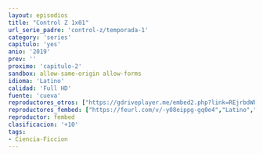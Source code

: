 ```yaml
---
layout: episodios
title: "Control Z 1x01"
url_serie_padre: 'control-z/temporada-1'
category: 'series'
capitulo: 'yes'
anio: '2019'
prev: ''
proximo: 'capitulo-2'
sandbox: allow-same-origin allow-forms
idioma: 'Latino'
calidad: 'Full HD'
fuente: 'cueva'
reproductores_otros: ["https://gdriveplayer.me/embed2.php?link=REjrbdWb1ZwoIWBE9AGFyQER5ZDjGCThhXTny9joI4DiT4KZQS5P2YyROyU09%252BnlgzmQSpRiYXjBpm24Wwb1pPVrXWEPlOJ3G5QHDbEqJ4%252Bm9U7ItMsM67zTbYMPXdCCvBI62U%252B5KravEkulW5xN5sJ2lBiqErguNmiwXrSYJTD88MMo3yYqyvGgru2JLuAOJ9Sdgv8LZa6%252F7CzsT7DI35","Latino","https://gdriveplayer.me/embed2.php?link=51rmbYK3L5F94VRZl763ywjtc7RN%252Bd4gK4NO3mf92aRcisHc2e8KJjUpLvhDg8aRVD1YMoe21QgZZiFvG2SfhEIxtmriu9Z1gqpRDhR8yAFh68JyidSPj8P6uLhhMlVdy844ogo0oiL7PIazhsTggkI3eBc4tbfwwSk%252FXf7YcuAIjjoWR02ZtEYVAUsBaIlNZHZ3Kewad6BY1PAUDWrIlI","Latino","https://supervideo.tv/e/577o0n2j6ffo","Latino","https://movcloud.net/embed/ml-6xwBXE6Er","Latino","https://mstream.press/4thbo4oly997","Latino"]
reproductores_fembed: ["https://feurl.com/v/-y08eippg-gq0e4","Latino","https://feurl.com/v/zg8zlbjjd-e5l14","Latino"]
reproductor: fembed
clasificacion: '+10'
tags:
- Ciencia-Ficcion
---
```












